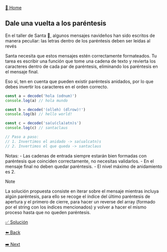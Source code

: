 [🏡 Home](https://github.com/jcuencagento/JCG-adventJS)

## Dale una vuelta a los paréntesis

En el taller de Santa 🎅, algunos mensajes navideños han sido escritos de manera peculiar: 
las letras dentro de los paréntesis deben ser leídas al revés

Santa necesita que estos mensajes estén correctamente formateados. 
Tu tarea es escribir una función que tome una cadena de texto y revierta los caracteres dentro de cada par de paréntesis, 
eliminando los paréntesis en el mensaje final.

Eso sí, ten en cuenta que pueden existir paréntesis anidados, por lo que debes invertir los caracteres en el orden correcto.

```javascript
const a = decode('hola (odnum)')
console.log(a) // hola mundo

const b = decode('(olleh) (dlrow)!')
console.log(b) // hello world!

const c = decode('sa(u(cla)atn)s')
console.log(c) // santaclaus

// Paso a paso:
// 1. Invertimos el anidado -> sa(ualcatn)s
// 2. Invertimos el que queda -> santaclaus
```

Notas:
    - Las cadenas de entrada siempre estarán bien formadas con paréntesis que coinciden correctamente, no necesitas validarlos.
    - En el mensaje final no deben quedar paréntesis.
    - El nivel máximo de anidamiento es 2.

> [!NOTE]
> La solución propuesta consiste en iterar sobre el mensaje mientras incluya algún paréntesis, para ello se recoge
> el índice del último paréntesis de apertura y el primero de cierre, para hacer un reverse del array (formado por el string con los índices mencionados)
> y volver a hacer el mismo proceso hasta que no queden paréntesis.

[✅ Solución](https://github.com/jcuencagento/JCG-adventJS/blob/master/december_04.js)


[⬅️ Back](https://github.com/jcuencagento/JCG-adventJS/blob/master/december_03.md)


[➡️ Next](https://github.com/jcuencagento/JCG-adventJS/blob/master/december_05.md)
